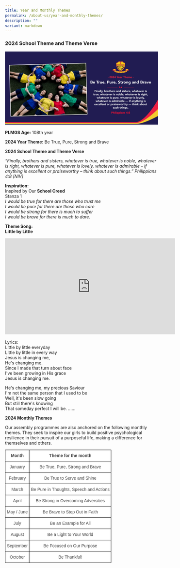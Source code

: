 ```yaml
---
title: Year and Monthly Themes
permalink: /about-us/year-and-monthly-themes/
description: ""
variant: markdown
---
```

### 2024 School Theme and Theme Verse

![](/images/theme2024.jpg)


**PLMGS Age:** 108th year  
  
**2024 Year Theme:** Be True, Pure, Strong and Brave
  
****2024 School Theme and Theme Verse****  

_“Finally, brothers and sisters, whatever is true, whatever is noble, whatever is right, 
whatever is pure, whatever is lovely, whatever is admirable 
– if anything is excellent or praiseworthy – think about such things.”
	Philippians 4:8 [NIV]_
  
**Inspiration:**<br>
Inspired by Our **School Creed**<br>
Stanza 1<br>
*I would be true for there are those who trust me<br>
I would be pure for there are those who care<br>
I would be strong for there is much to suffer<br>
I would be brave for there is much to dare.*



**Theme Song:**<br>
**Little by Little**

<iframe allowfullscreen="" allow="accelerometer; autoplay; clipboard-write; encrypted-media; gyroscope; picture-in-picture; web-share" frameborder="0" title="YouTube video player" src="https://www.youtube.com/embed/40nUuRVbDmo?si=nkPBBkFrakbNgJXf" height="315" width="560"></iframe>

Lyrics:<br>
Little by little everyday<br>
Little by little in every way<br>
Jesus is changing me,<br>
He's changing me.<br>
Since I made that turn about face<br>
I've been growing in His grace<br>
Jesus is changing me.<br>

He's changing me, my precious Saviour<br>
I'm not the same person that I used to be<br>
Well, it's been slow going<br>
But still there's knowing<br>
That someday perfect I will be. ......


**2024 Monthly Themes**  
  

Our assembly programmes are also anchored on the following monthly themes. They seek to inspire our girls to build positive psychological resilience in their pursuit of a purposeful life, making a difference for themselves and others.

<style type="text/css">
.tg  {border-collapse:collapse;border-spacing:0;}
.tg td{border-color:black;border-style:solid;border-width:1px;font-family:Arial, sans-serif;font-size:14px;
  overflow:hidden;padding:10px 5px;word-break:normal;}
.tg th{border-color:black;border-style:solid;border-width:1px;font-family:Arial, sans-serif;font-size:14px;
  font-weight:normal;overflow:hidden;padding:10px 5px;word-break:normal;}
.tg .tg-sxkx{background-color:#FFF;color:#454545;text-align:center;vertical-align:top}
.tg .tg-ncov{background-color:#FFF;color:#454545;text-align:center;vertical-align:middle}
.tg .tg-2fwu{background-color:#FFF;color:#454545;font-weight:bold;text-align:center;vertical-align:top}
</style>
<table class="tg">
<thead>
  <tr>
    <th class="tg-2fwu">Month</th>
    <th class="tg-2fwu">Theme for the month</th>
  </tr>
</thead>
<tbody>
  <tr>
    <td class="tg-sxkx">January</td>
    <td class="tg-sxkx">Be True, Pure, Strong and Brave</td>
  </tr>
  <tr>
    <td class="tg-sxkx">February</td>
    <td class="tg-sxkx">Be True to Serve and Shine</td>
  </tr>
  <tr>
    <td class="tg-sxkx">March</td>
    <td class="tg-sxkx">Be Pure in Thoughts, Speech and Actions</td>
  </tr>
  <tr>
    <td class="tg-sxkx">April</td>
    <td class="tg-sxkx">Be Strong in Overcoming Adversities</td>
  </tr>
  <tr>
    <td class="tg-sxkx">May / June</td>
    <td class="tg-sxkx">Be Brave to Step Out in Faith</td>
  </tr>
  <tr>
    <td class="tg-sxkx">July</td>
    <td class="tg-sxkx">Be an Example for All </td>
  </tr>
  <tr>
    <td class="tg-sxkx">August</td>
    <td class="tg-sxkx">Be a Light to Your World</td>
  </tr>
  <tr>
    <td class="tg-sxkx">September</td>
    <td class="tg-sxkx">Be Focused on Our Purpose</td>
  </tr>
  <tr>
    <td class="tg-sxkx">October</td>
    <td class="tg-ncov">Be Thankful!</td>
  </tr>
</tbody>
</table>